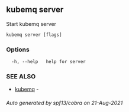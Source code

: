 ## kubemq server

Start kubemq server

```
kubemq server [flags]
```

### Options

```
  -h, --help   help for server
```

### SEE ALSO

* [kubemq](kubemq.md)	 - 

###### Auto generated by spf13/cobra on 21-Aug-2021
